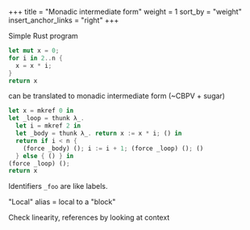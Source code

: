 +++
title = "Monadic intermediate form"
weight = 1
sort_by = "weight"
insert_anchor_links = "right"
+++

Simple Rust program
```rs
let mut x = 0;
for i in 2..n {
  x = x * i;
}
return x
```
can be translated to monadic intermediate form (~CBPV + sugar)
```rs
let x = mkref 0 in
let _loop = thunk λ_. 
  let i = mkref 2 in
  let _body = thunk λ_. return x := x * i; () in
  return if i < n {
    (force _body) (); i := i + 1; (force _loop) (); ()
  } else { () } in
(force _loop) ();
return x
```
Identifiers `_foo` are like labels.

"Local" alias = local to a "block"

Check linearity, references by looking at context
